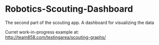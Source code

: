 # Robotics-Scouting-Dashboard
The second part of the scouting app. A dashboard for visualizing the data

Curret work-in-progress example at:
http://team858.com/testingarea/scouting-graphs/
